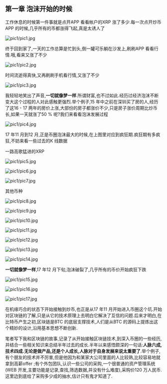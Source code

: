 
##  第一章  泡沫开始的时候


工作休息的时候第一件事就是点开APP 看看帐户的XRP 涨了多少.每一次点开炒币APP 的时候,几乎所有的币都涨得飞起,真是太诱人了

![pic1/pic1.jpg](pic1/pic1.jpg)

终于回到家了,一天的工作总算是忙到头,倒一罐可乐躺在沙发上,刷刷APP 看看行情.哦,看来又涨了不少

![pic1/pic2.jpg](pic1/pic2.jpg)

时间流逝得真快,又再刷刷手机看行情,又涨了不少

![pic1/pic3.jpg](pic1/pic3.jpg)

我轻轻地笑出了声音,**一切就像梦一样**.所谓财富,也不过如此.经历过经济泡沫不断变大这个过程的人对此感触更强烈.举个例子,15 年中之前在深圳买了房的人,经历了这16 - 17 两年的房价上涨,大部份的房子都涨价不少,只是房子涨价周期比炒币长,如果一天就涨了50 % 呢?我们来看看泡沫发展过程

![pic1/pic4.jpg](pic1/pic4.jpg)

17 年11 月到12 月,正是币圈泡沫最大的时候,在上图里对应到疯狂期.疯狂期有多疯狂,不妨来看一些过去的K 线数据

一路高歌猛进的XRP

![pic1/pic5.jpg](pic1/pic5.jpg)

![pic1/pic6.jpg](pic1/pic6.jpg)

![pic1/pic7.jpg](pic1/pic7.jpg)

其他币种

![pic1/pic8.jpg](pic1/pic8.jpg)

![pic1/pic9.jpg](pic1/pic9.jpg)

![pic1/pic10.jpg](pic1/pic10.jpg)

![pic1/pic11.jpg](pic1/pic11.jpg)

![pic1/pic12.jpg](pic1/pic12.jpg)

![pic1/pic13.jpg](pic1/pic13.jpg)

![pic1/pic14.jpg](pic1/pic14.jpg)

**一切就像梦一样**,17 年12 月下旬,泡沫破裂了,几乎所有的币价开始疯狂下跌

![pic1/pic15.jpg](pic1/pic15.jpg)

![pic1/pic16.jpg](pic1/pic16.jpg)

![pic1/pic17.jpg](pic1/pic17.jpg)

在机缘巧合的状态下开始接触到炒币,也正是从17 年11 月开始进入币圈这个坑.开始对区块链的了解,只是从它的技术原理上去明白它解决了互信的问题.后来才明白,在比特币产生之初,区块链是BTC 的底层支撑技术,人们是从BTC 的源码上提炼出这个精妙的设计,沿用基本思想不断创新.

笔者写下我和区块链的故事,记录了从开始接触区块链技术,到深入币圈的一些经历,并结合一些相关知识来总结半年过去的成长.半年以来感悟颇深的一句话:**人脉六成,技术四成.无论是做产品,还是个人成长,人脉对于自身发展来说太重要了**.举个例子,有个朋友的技术并不厉害,但是他因为和某家大公司里面的人比较熟,比较容易地就拿到高薪offer ;有个外包团队,认识一些公司的采购,一个很普通的资产管理系统(WEB 开发,主要功能是记录,查找,筛选数据,并没有什么难度),采购价120 万人民币.这里边到底给了采购多少成的抽水,估计只有鬼才知道了.
